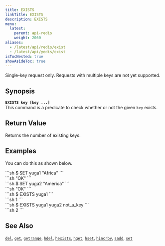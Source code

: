 ```yaml
---
title: EXISTS
linkTitle: EXISTS
description: EXISTS
menu:
  latest:
    parent: api-redis
    weight: 2060
aliases:
  - /latest/api/redis/exist
  - /latest/api/yedis/exist
isTocNested: true
showAsideToc: true
---
```

Single-key request only. Requests with multiple keys are not yet supported.

## Synopsis
<b>`EXISTS key [key ...]`</b><br>
This command is a predicate to check whether or not the given `key` exists.

## Return Value
Returns the number of existing keys.

## Examples

You can do this as shown below.
<div class='copy separator-dollar'>
```sh
$ SET yuga1 "Africa"
```
</div>
```sh
"OK"
```
<div class='copy separator-dollar'>
```sh
$ SET yuga2 "America"
```
</div>
```sh
"OK"
```
<div class='copy separator-dollar'>
```sh
$ EXISTS yuga1
```
</div>
```sh
1
```
<div class='copy separator-dollar'>
```sh
$ EXISTS yuga1 yuga2 not_a_key
```
</div>
```sh
2
```

## See Also
[`del`](../del/), [`get`](../get/), [`getrange`](../getrange/), [`hdel`](../hdel/), [`hexists`](../hexists/), [`hget`](../hget/), [`hset`](../hset/), [`hincrby`](../hincrby/), [`sadd`](../sadd/), [`set`](../set/)
